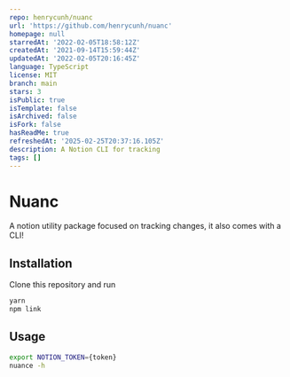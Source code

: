 ```yaml
---
repo: henrycunh/nuanc
url: 'https://github.com/henrycunh/nuanc'
homepage: null
starredAt: '2022-02-05T18:58:12Z'
createdAt: '2021-09-14T15:59:44Z'
updatedAt: '2022-02-05T20:16:45Z'
language: TypeScript
license: MIT
branch: main
stars: 3
isPublic: true
isTemplate: false
isArchived: false
isFork: false
hasReadMe: true
refreshedAt: '2025-02-25T20:37:16.105Z'
description: A Notion CLI for tracking
tags: []
---
```


# Nuanc
A notion utility package focused on tracking changes, it also comes with a CLI!

## Installation
Clone this repository and run
```bash
yarn
npm link
```

## Usage
```bash
export NOTION_TOKEN={token}
nuance -h
```

